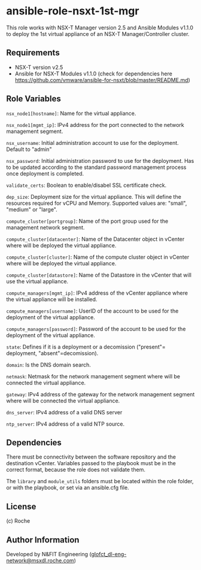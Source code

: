 ansible-role-nsxt-1st-mgr
=========================

This role works with NSX-T Manager version 2.5 and Ansible Modules v1.1.0 to deploy the 1st virtual appliance of an NSX-T Manager/Controller cluster.

Requirements
------------
* NSX-T version v2.5
* Ansible for NSX-T Modules v1.1.0 (check for dependencies here https://github.com/vmware/ansible-for-nsxt/blob/master/README.md)

Role Variables
--------------

`nsx_node1[hostname]`: Name for the virtual appliance.

`nsx_node1[mgmt_ip]`: IPv4 address for the port connected to the network management segment.

`nsx_username`: Initial administration account to use for the deployment. Default to "admin"

`nsx_password`: Initial administration password to use for the deployment. Has to be updated according to the standard password management process once deployment is completed.

`validate_certs`: Boolean to enable/disabel SSL certificate check.

`dep_size`: Deployment size for the virtual appliance. This will define the resources required for vCPU and Memory. Supported values are: "small", "medium" or "large".

`compute_cluster[portgroup]`: Name of the port group used for the management network segment.

`compute_cluster[datacenter]`: Name of the Datacenter object in vCenter where will be deployed the virtual appliance.

`compute_cluster[cluster]`: Name of the compute cluster object in vCenter where will be deployed the virtual appliance.

`compute_cluster[datastore]`: Name of the Datastore in the vCenter that will use the virtual appliance.

`compute_managers[mgmt_ip]`: IPv4 address of the vCenter appliance where the virtual appliance will be installed.

`compute_managers[username]`: UserID of the account to be used for the deployment of the virtual appliance.

`compute_managers[password]`: Password of the account to be used for the deployment of the virtual appliance.

`state`: Defines if it is a deployment or a decomission ("present"= deployment, "absent"=decomission).

`domain`: Is the DNS domain search.

`netmask`: Netmask for the network management segment where will be connected the virtual appliance.

`gateway`: IPv4 address of the gateway for the network management segment where will be connected the virtual appliance. 

`dns_server`: IPv4 address of a valid DNS server  

`ntp_server`: IPv4 address of a valid NTP source. 

Dependencies
------------
There must be connectivity between the software repository and the destination vCenter. Variables passed to the playbook must be in the correct format, because the role does not validate them.

The `library` and `module_utils` folders must be located within the role folder, or with the playbook, or set via an ansible.cfg file.

License
-------
(c) Roche

Author Information
------------------
Developed by N&FIT Engineering (glofct_dl-eng-network@msxdl.roche.com)